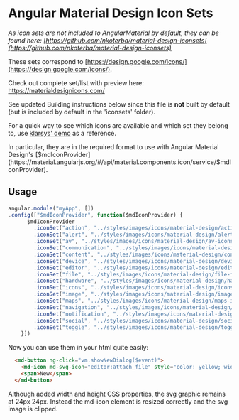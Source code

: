 # Angular Material Design Icon Sets #

*As icon sets are not included to AngularMaterial by default, they can be found here: [https://github.com/nkoterba/material-design-iconsets](https://github.com/nkoterba/material-design-iconsets)*

These sets correspond to [https://design.google.com/icons/](https://design.google.com/icons/).

Check out complete set/list with preview here: https://materialdesignicons.com/

See updated Building instructions below since this file is **not** built by default (but is included by default in the 'iconsets' folder).

For a quick way to see which icons are available and which set they belong to, use [klarsys' demo](https://klarsys.github.io/angular-material-icons/) as a reference.

In particular, they are in the required format to use with Angular Material Design's
[$mdIconProvider]
(https://material.angularjs.org/#/api/material.components.icon/service/$mdIconProvider).

## Usage ##
```javascript
angular.module("myApp", [])
.config(["$mdIconProvider", function($mdIconProvider) {
      $mdIconProvider
        .iconSet("action", "../styles/images/icons/material-design/action-icons.svg", 24)
        .iconSet("alert", "../styles/images/icons/material-design/alert-icons.svg", 24)
        .iconSet("av", "../styles/images/icons/material-design/av-icons.svg", 24)
        .iconSet("communication", "../styles/images/icons/material-design/communication-icons.svg", 24)
        .iconSet("content", "../styles/images/icons/material-design/content-icons.svg", 24)
        .iconSet("device", "../styles/images/icons/material-design/device-icons.svg", 24)
        .iconSet("editor", "../styles/images/icons/material-design/editor-icons.svg", 24)
        .iconSet("file", "../styles/images/icons/material-design/file-icons.svg", 24)
        .iconSet("hardware", "../styles/images/icons/material-design/hardware-icons.svg", 24)
        .iconSet("icons", "../styles/images/icons/material-design/icons-icons.svg", 24)
        .iconSet("image", "../styles/images/icons/material-design/image-icons.svg", 24)
        .iconSet("maps", "../styles/images/icons/material-design/maps-icons.svg", 24)
        .iconSet("navigation", "../styles/images/icons/material-design/navigation-icons.svg", 24)
        .iconSet("notification", "../styles/images/icons/material-design/notification-icons.svg", 24)
        .iconSet("social", "../styles/images/icons/material-design/social-icons.svg", 24)
        .iconSet("toggle", "../styles/images/icons/material-design/toggle-icons.svg", 24)
    }])
```

Now you can use them in your html quite easily:
```html
  <md-button ng-click="vm.showNewDialog($event)">
    <md-icon md-svg-icon="editor:attach_file" style="color: yellow; width: 10px; height:10px"></md-icon>
    <span>New</span>
  </md-button>
```

Although added width and height CSS properties, the svg graphic remains at 24px 24px.
Instead the md-icon element is resized correctly and the svg image is clipped.




